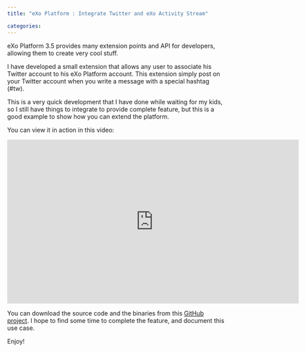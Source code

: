 ```yaml
---
title: "eXo Platform : Integrate Twitter and eXo Activity Stream"

categories:
---
```

eXo Platform 3.5 provides many extension points and API for developers, allowing them to create very cool stuff.

I have developed a small extension that allows any user to associate his Twitter account to his eXo Platform account. This extension simply post on your Twitter account when you write a message with a special hashtag (#tw).

This is a very quick development that I have done while waiting for my kids, so I still have things to integrate to provide complete feature, but this is a good example to show how you can extend the platform.

You can view it in action in this video:

<iframe width="675" height="380" src="https://www.youtube.com/embed/KN0jsOdauPU" frameborder="0" allow="accelerometer; autoplay; encrypted-media; gyroscope; picture-in-picture" allowfullscreen></iframe>

You can download the source code and the binaries from this [GitHub project](https://github.com/tgrall/exo-twitter-integration). I hope to find some time to complete the feature, and document this use case.

Enjoy!
